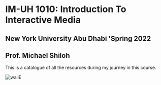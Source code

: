 # IM-UH 1010: Introduction To Interactive Media
## New York University Abu Dhabi 'Spring 2022
## Prof. Michael Shiloh

This is a catalogue of all the resources during my journey in this course. 


![wallE](https://user-images.githubusercontent.com/92122776/151948533-40af8a01-2501-4494-bc19-f391736ca71c.jpg)


